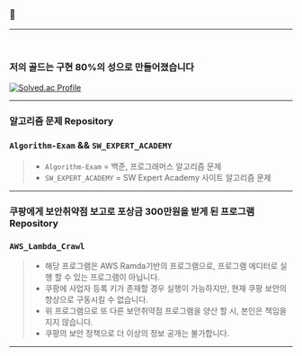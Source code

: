 ###  👋

<hr/>
<br>

### 저의 골드는 구현 80%의 성으로 만들어졌습니다

[![Solved.ac Profile](http://mazassumnida.wtf/api/generate_badge?boj=rhdwhdals8)](https://solved.ac/rhdwhdals8)

<hr>

### 알고리즘 문제 Repository

### `Algorithm-Exam` && `SW_EXPERT_ACADEMY`
> * `Algorithm-Exam` = 백준, 프로그래머스 알고리즘 문제
> * `SW_EXPERT_ACADEMY` = SW Expert Academy 사이트 알고리즘 문제

<hr>

### 쿠팡에게 보안취약점 보고로 포상금 300만원을 받게 된 프로그램 Repository

### `AWS_Lambda_Crawl`

> * 해당 프로그램은 AWS Ramda기반의 프로그램으로, 프로그램 에디터로 실행 할 수 있는 프로그램이 아닙니다.
> * 쿠팡에 사업자 등록 키가 존재할 경우 실행이 가능하지만, 현재 쿠팡 보안의 향상으로 구동시킬 수 없습니다. 
> * 위 프로그램으로 또 다른 보안취약점 프로그램을 양산 할 시, 본인은 책임을 지지 않습니다.
> * 쿠팡의 보안 정책으로 더 이상의 정보 공개는 불가합니다.

<hr>

<!--
**damhyeong/damhyeong** is a ✨ _special_ ✨ repository because its `README.md` (this file) appears on your GitHub profile.

Here are some ideas to get you started:

- 🔭 I’m currently working on ...
- 🌱 I’m currently learning ...
- 👯 I’m looking to collaborate on ...
- 🤔 I’m looking for help with ...
- 💬 Ask me about ...
- 📫 How to reach me: ...
- 😄 Pronouns: ...
- ⚡ Fun fact: ...
-->
